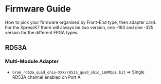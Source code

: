 # Firmware Guide

How to pick your firmware organised by Front-End type, then adapter card.
For the XpressK7 there will always be two version, one -160 and one -325 version for the different FPGA types.

## RD53A

### Multi-Module Adapter

- ``bram_rd53a_quad_ohio-XXX/rd53a_quad_ohio_160Mbps.bit`` => Single RD53A channel enabled on Port A

